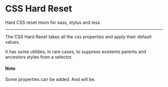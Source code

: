 # CSS Hard Reset

Hard CSS reset mixin for sass, stylus and less.

* * *

The CSS Hard Reset takes all the css properties and apply their default values.

It has some utilities, in rare cases, to suppress existents parents and ancestors styles from a selector.

#### Note

Some properties can be added. And will be.
